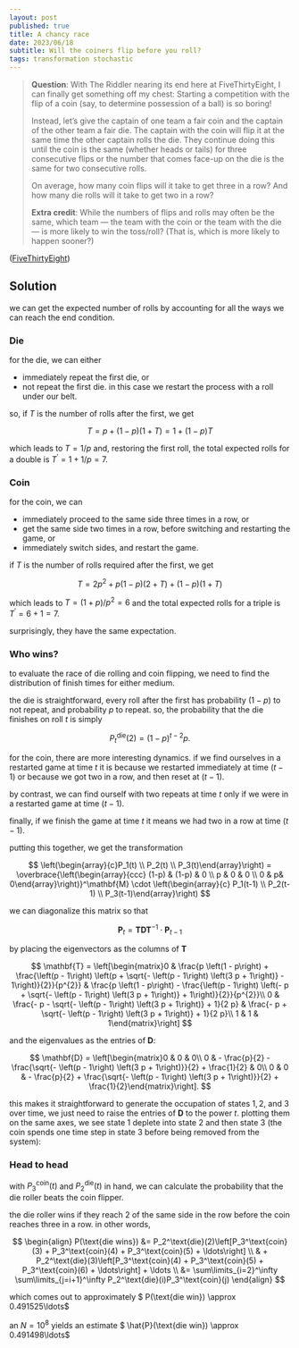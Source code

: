 ```yaml
---
layout: post
published: true
title: A chancy race
date: 2023/06/18
subtitle: Will the coiners flip before you roll?
tags: transformation stochastic
---
```


>**Question**: With The Riddler nearing its end here at FiveThirtyEight, I can finally get something off my chest: Starting a competition with the flip of a coin (say, to determine possession of a ball) is so boring!
>
>Instead, let’s give the captain of one team a fair coin and the captain of the other team a fair die. The captain with the coin will flip it at the same time the other captain rolls the die. They continue doing this until the coin is the same (whether heads or tails) for three consecutive flips or the number that comes face-up on the die is the same for two consecutive rolls.
>
>On average, how many coin flips will it take to get three in a row? And how many die rolls will it take to get two in a row?
>
>**Extra credit**: While the numbers of flips and rolls may often be the same, which team — the team with the coin or the team with the die — is more likely to win the toss/roll? (That is, which is more likely to happen sooner?)

<!--more-->

([FiveThirtyEight](https://fivethirtyeight.com/features/can-you-solve-middle-square-madness/))

## Solution

we can get the expected number of rolls by accounting for all the ways we can reach the end condition. 

### Die

for the die, we can either

- immediately repeat the first die, or
- not repeat the first die. in this case we restart the process with a roll under our belt.

so, if $T$ is the number of rolls after the first, we get

$$ T = p + (1 - p)(1 + T) = 1 + (1 - p) T $$

which leads to $T = 1/p$ and, restoring the first roll, the total expected rolls for a double is $T^\prime = 1 + 1/p  = 7.$

### Coin 

for the coin, we can 

- immediately proceed to the same side three times in a row, or
- get the same side two times in a row, before switching and restarting the game, or
- immediately switch sides, and restart the game.

if $T$ is the number of rolls required after the first, we get

$$ T = 2p^2 + p(1 - p)(2 + T) + (1 - p)(1 + T)$$

which leads to $T = (1 + p)/p^2 = 6$ and the total expected rolls for a triple is $T^\prime = 6 + 1 = 7.$

surprisingly, they have the same expectation.

### Who wins?

to evaluate the race of die rolling and coin flipping, we need to find the distribution of finish times for either medium.

the die is straightforward, every roll after the first has probability $(1-p)$ to not repeat, and probability $p$ to repeat. so, the probability that the die finishes on roll $t$ is simply 

$$ P^\text{die}_t(2) = (1-p)^{t-2}p. $$

for the coin, there are more interesting dynamics. if we find ourselves in a restarted game at time $t$ it is because we restarted immediately at time $(t-1)$ or because we got two in a row, and then reset at $(t-1).$

by contrast, we can find ourself with two repeats at time $t$ only if we were in a restarted game at time $(t-1).$

finally, if we finish the game at time $t$ it means we had two in a row at time $(t-1).$

putting this together, we get the transformation

$$ \left(\begin{array}{c}P_1(t) \\ P_2(t) \\ P_3(t)\end{array}\right) = \overbrace{\left(\begin{array}{ccc} (1-p) & (1-p) & 0 \\ p & 0 & 0 \\ 0 & p& 0\end{array}\right)}^\mathbf{M} \cdot \left(\begin{array}{c} P_1(t-1) \\ P_2(t-1) \\ P_3(t-1)\end{array}\right) $$

we can diagonalize this matrix so that

$$ \mathbf{P}_{t} = \mathbf{T}\mathbf{D}\mathbf{T}^{-1}\cdot\mathbf{P}_{t-1} $$

by placing the eigenvectors as the columns of $\mathbf{T}$ 

$$ \mathbf{T} = \left[\begin{matrix}0 & \frac{p \left(1 - p\right) + \frac{\left(p - 1\right) \left(p + \sqrt{- \left(p - 1\right) \left(3 p + 1\right)} - 1\right)}{2}}{p^{2}} & \frac{p \left(1 - p\right) - \frac{\left(p - 1\right) \left(- p + \sqrt{- \left(p - 1\right) \left(3 p + 1\right)} + 1\right)}{2}}{p^{2}}\\ 0 & \frac{- p - \sqrt{- \left(p - 1\right) \left(3 p + 1\right)} + 1}{2 p} & \frac{- p + \sqrt{- \left(p - 1\right) \left(3 p + 1\right)} + 1}{2 p}\\ 1 & 1 & 1\end{matrix}\right] $$

and the eigenvalues as the entries of $\mathbf{D}:$

$$ \mathbf{D} = \left[\begin{matrix}0 & 0 & 0\\ 0 & - \frac{p}{2} - \frac{\sqrt{- \left(p - 1\right) \left(3 p + 1\right)}}{2} + \frac{1}{2} & 0\\ 0 & 0 & - \frac{p}{2} + \frac{\sqrt{- \left(p - 1\right) \left(3 p + 1\right)}}{2} + \frac{1}{2}\end{matrix}\right]. $$

this makes it straightforward to generate the occupation of states $1,2,$ and $3$ over time, we just need to raise the entries of $\mathbf{D}$ to the power $t.$ plotting them on the same axes, we see state $1$ deplete into state $2$ and then state $3$ (the coin spends one time step in state 3 before being removed from the system):

### Head to head

with $P^\text{coin}_3(t)$ and $P^\text{die}_2(t)$ in hand, we can calculate the probability that the die roller beats the coin flipper.

the die roller wins if they reach $2$ of the same side in the row before the coin reaches three in a row. in other words,

$$ 
    \begin{align}
    P(\text{die wins}) &= P_2^\text{die}(2)\left[P_3^\text{coin}(3) + P_3^\text{coin}(4) + P_3^\text{coin}(5) + \ldots\right] \\ 
    & + P_2^\text{die}(3)\left[P_3^\text{coin}(4) + P_3^\text{coin}(5) + P_3^\text{coin}(6) + \ldots\right] + \ldots \\
    &= \sum\limits_{i=2}^\infty \sum\limits_{j=i+1}^\infty P_2^\text{die}(i)P_3^\text{coin}(j)
    \end{align}
$$

which comes out to approximately $ P(\text{die win}) \approx 0.491525\ldots$

an $N = 10^8$ yields an estimate $ \hat{P}(\text{die win}) \approx 0.491498\ldots$

<br>
